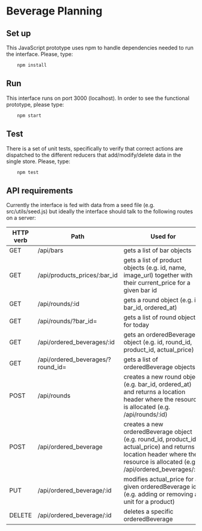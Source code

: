 # Beverage Planning

## Set up

This JavaScript prototype uses npm to handle dependencies needed to run the interface. Please, type:

```
	npm install
```

## Run

This interface runs on port 3000 (localhost). In order to see the functional prototype, please type:

```
	npm start
```

## Test

There is a set of unit tests, specifically to verify that correct actions are dispatched to the different reducers
that add/modify/delete data in the single store. Please, type:

```
	npm test
```

## API requirements

Currently the interface is fed with data from a seed file (e.g. src/utils/seed.js) but ideally the interface should talk to the following routes on a server:

| HTTP verb | Path | Used for |
| --------- | ---- | -------- |
| GET | /api/bars | gets a list of bar objects |
| GET | /api/products_prices/:bar_id | gets a list of product objects (e.g. id, name, image_url) together with their current_price for a given bar id |
| GET | /api/rounds/:id | gets a round object (e.g. id, bar_id, ordered_at) |
| GET | /api/rounds/?bar_id= | gets a list of round objects for today |
| GET | /api/ordered_beverages/:id | gets an orderedBeverage object (e.g. id, round_id, product_id, actual_price) |
| GET | /api/ordered_beverages/?round_id= | gets a list of orderedBeverage objects |
| POST | /api/rounds | creates a new round object (e.g. bar_id, ordered_at) and returns a location header where the resource is allocated (e.g. /api/rounds/:id) |
| POST | /api/ordered_beverage | creates a new orderedBeverage object (e.g. round_id, product_id, actual_price) and returns a location header where the resource is allocated (e.g. /api/ordered_beverages/:id) |
| PUT | /api/ordered_beverage/:id | modifies actual_price for a given orderedBeverage id (e.g. adding or removing a unit for a product) |
| DELETE | /api/ordered_beverage/:id | deletes a specific orderedBeverage |
